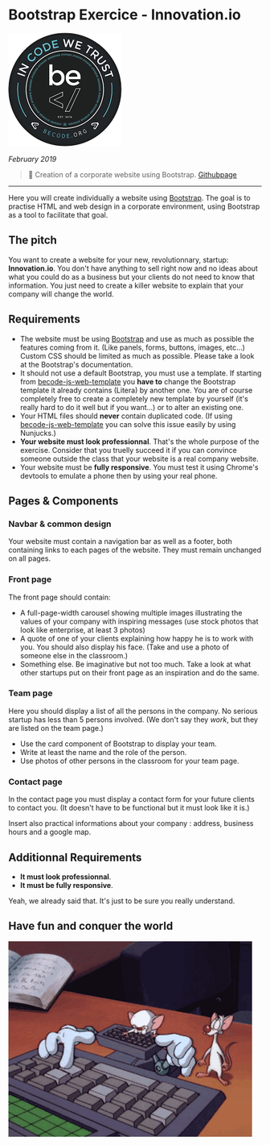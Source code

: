 
# Bootstrap Exercice - Innovation.io

![Becode logo](https://raw.githubusercontent.com/Raigyo/react-character-manager/master/img/becode-logo.png)



*February 2019*

> 🔨 Creation of a corporate website using Bootstrap. [Githubpage](https://raigyo.github.io/bootstrap-corporate/)


* * *

Here you will create individually a website using [Bootstrap](https://getbootstrap.com/). The goal is to practise HTML and web design in a corporate environment, using Bootstrap as a tool to facilitate that goal.

## The pitch

You want to create a website for your new, revolutionnary, startup: **Innovation.io**. You don't have anything to sell right now and no ideas about what you could do as a business but your clients do not need to know that information. You just need to create a killer website to explain that your company will change the world.

## Requirements

* The website must be using [Bootstrap](https://getbootstrap.com/) and use as much as possible the features coming from it. (Like panels, forms, buttons, images, etc...) Custom CSS should be limited as much as possible. Please take a look at the Bootstrap's documentation.
* It should not use a default Bootstrap, you must use a template. If starting from [becode-js-web-template](https://github.com/becodeorg/becode-js-web-template) you **have to** change the Bootstrap template it already contains (Litera) by another one. You are of course completely free to create a completely new template by yourself (it's really hard to do it well but if you want...) or to alter an existing one.
* Your HTML files should **never** contain duplicated code. (If using [becode-js-web-template](https://github.com/becodeorg/becode-js-web-template) you can solve this issue easily by using Nunjucks.)
* **Your website must look professionnal**. That's the whole purpose of the exercise. Consider that you truelly succeed it if you can convince someone outside the class that your website is a real company website.
* Your website must be **fully responsive**. You must test it using Chrome's devtools to emulate a phone then by using your real phone.

## Pages & Components

### Navbar & common design

Your website must contain a navigation bar as well as a footer, both containing links to each pages of the website. They must remain unchanged on all pages.

### Front page

The front page should contain:

* A full-page-width carousel showing multiple images illustrating the values of your company with inspiring messages (use stock photos that look like enterprise, at least 3 photos)
* A quote of one of your clients explaining how happy he is to work with you. You should also display his face. (Take and use a photo of someone else in the classroom.)
* Something else. Be imaginative but not too much. Take a look at what other startups put on their front page as an inspiration and do the same.

### Team page

Here you should display a list of all the persons in the company. No serious startup has less than 5 persons involved. (We don't say they *work*, but they are listed on the team page.)
* Use the card component of Bootstrap to display your team.
* Write at least the name and the role of the person.
* Use photos of other persons in the classroom for your team page.  

### Contact page

In the contact page you must display a contact form for your future clients to contact you. (It doesn't have to be functional but it must look like it is.)

Insert also practical informations about your company : address, business hours and a google map.

## Additionnal Requirements

* **It must look professionnal**.
* **It must be fully responsive**.

Yeah, we already said that. It's just to be sure you really understand.

## Have fun and conquer the world  

![Minus & Cortex](img/cortex.gif "conquer the world!")
